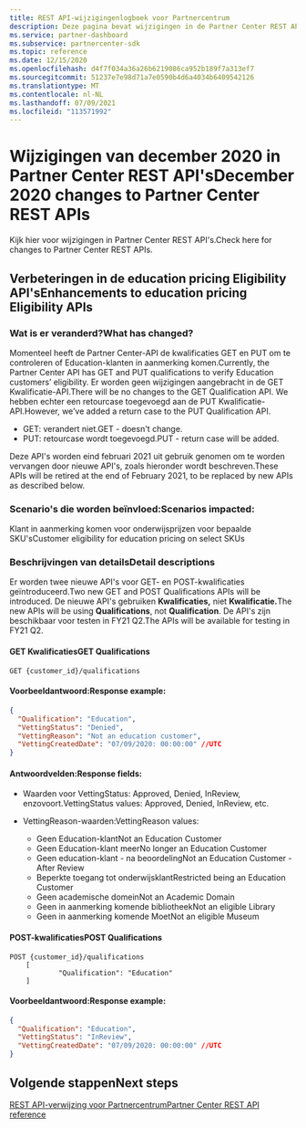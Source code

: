 ```yaml
---
title: REST API-wijzigingenlogboek voor Partnercentrum
description: Deze pagina bevat wijzigingen in de Partner Center REST API's
ms.service: partner-dashboard
ms.subservice: partnercenter-sdk
ms.topic: reference
ms.date: 12/15/2020
ms.openlocfilehash: d4f7f034a36a26b6219086ca952b189f7a313ef7
ms.sourcegitcommit: 51237e7e98d71a7e0590b4d6a4034b6409542126
ms.translationtype: MT
ms.contentlocale: nl-NL
ms.lasthandoff: 07/09/2021
ms.locfileid: "113571992"
---
```

# <a name="december-2020-changes-to-partner-center-rest-apis"></a><span data-ttu-id="572e0-103">Wijzigingen van december 2020 in Partner Center REST API's</span><span class="sxs-lookup"><span data-stu-id="572e0-103">December 2020 changes to Partner Center REST APIs</span></span>

<span data-ttu-id="572e0-104">Kijk hier voor wijzigingen in Partner Center REST API's.</span><span class="sxs-lookup"><span data-stu-id="572e0-104">Check here for changes to Partner Center REST APIs.</span></span>

## <a name="enhancements-to-education-pricing-eligibility-apis"></a><span data-ttu-id="572e0-105">Verbeteringen in de education pricing Eligibility API's</span><span class="sxs-lookup"><span data-stu-id="572e0-105">Enhancements to education pricing Eligibility APIs</span></span>



### <a name="what-has-changed"></a><span data-ttu-id="572e0-106">Wat is er veranderd?</span><span class="sxs-lookup"><span data-stu-id="572e0-106">What has changed?</span></span>

<span data-ttu-id="572e0-107">Momenteel heeft de Partner Center-API de kwalificaties GET en PUT om te controleren of Education-klanten in aanmerking komen.</span><span class="sxs-lookup"><span data-stu-id="572e0-107">Currently, the Partner Center API has GET and PUT qualifications to verify Education customers’ eligibility.</span></span> <span data-ttu-id="572e0-108">Er worden geen wijzigingen aangebracht in de GET Kwalificatie-API.</span><span class="sxs-lookup"><span data-stu-id="572e0-108">There will be no changes to the GET Qualification API.</span></span> <span data-ttu-id="572e0-109">We hebben echter een retourcase toegevoegd aan de PUT Kwalificatie-API.</span><span class="sxs-lookup"><span data-stu-id="572e0-109">However, we’ve added a return case to the PUT Qualification API.</span></span>

- <span data-ttu-id="572e0-110">GET: verandert niet.</span><span class="sxs-lookup"><span data-stu-id="572e0-110">GET - doesn't change.</span></span>
- <span data-ttu-id="572e0-111">PUT: retourcase wordt toegevoegd.</span><span class="sxs-lookup"><span data-stu-id="572e0-111">PUT - return case will be added.</span></span>

<span data-ttu-id="572e0-112">Deze API's worden eind februari 2021 uit gebruik genomen om te worden vervangen door nieuwe API's, zoals hieronder wordt beschreven.</span><span class="sxs-lookup"><span data-stu-id="572e0-112">These APIs will be retired at the end of February 2021, to be replaced by new APIs as described below.</span></span>

### <a name="scenarios-impacted"></a><span data-ttu-id="572e0-113">Scenario's die worden beïnvloed:</span><span class="sxs-lookup"><span data-stu-id="572e0-113">Scenarios impacted:</span></span>

<span data-ttu-id="572e0-114">Klant in aanmerking komen voor onderwijsprijzen voor bepaalde SKU's</span><span class="sxs-lookup"><span data-stu-id="572e0-114">Customer eligibility for education pricing on select SKUs</span></span>

### <a name="detail-descriptions"></a><span data-ttu-id="572e0-115">Beschrijvingen van details</span><span class="sxs-lookup"><span data-stu-id="572e0-115">Detail descriptions</span></span>

<span data-ttu-id="572e0-116">Er worden twee nieuwe API's voor GET- en POST-kwalificaties geïntroduceerd.</span><span class="sxs-lookup"><span data-stu-id="572e0-116">Two new GET and POST Qualifications APIs will be introduced.</span></span> <span data-ttu-id="572e0-117">De nieuwe API's gebruiken **Kwalificaties,** niet **Kwalificatie.**</span><span class="sxs-lookup"><span data-stu-id="572e0-117">The new APIs will be using **Qualifications**, not **Qualification**.</span></span> <span data-ttu-id="572e0-118">De API's zijn beschikbaar voor testen in FY21 Q2.</span><span class="sxs-lookup"><span data-stu-id="572e0-118">The APIs will be available for testing in FY21 Q2.</span></span>

#### <a name="get-qualifications"></a><span data-ttu-id="572e0-119">GET Kwalificaties</span><span class="sxs-lookup"><span data-stu-id="572e0-119">GET Qualifications</span></span>

```http
GET {customer_id}/qualifications
```

#### <a name="response-example"></a><span data-ttu-id="572e0-120">Voorbeeldantwoord:</span><span class="sxs-lookup"><span data-stu-id="572e0-120">Response example:</span></span>

```json
{
  "Qualification": "Education",
  "VettingStatus": "Denied",
  "VettingReason": "Not an education customer",
  "VettingCreatedDate": "07/09/2020: 00:00:00" //UTC
}
```

#### <a name="response-fields"></a><span data-ttu-id="572e0-121">Antwoordvelden:</span><span class="sxs-lookup"><span data-stu-id="572e0-121">Response fields:</span></span> 

- <span data-ttu-id="572e0-122">Waarden voor VettingStatus: Approved, Denied, InReview, enzovoort.</span><span class="sxs-lookup"><span data-stu-id="572e0-122">VettingStatus values: Approved, Denied, InReview, etc.</span></span>

- <span data-ttu-id="572e0-123">VettingReason-waarden:</span><span class="sxs-lookup"><span data-stu-id="572e0-123">VettingReason values:</span></span>
   - <span data-ttu-id="572e0-124">Geen Education-klant</span><span class="sxs-lookup"><span data-stu-id="572e0-124">Not an Education Customer</span></span>
   - <span data-ttu-id="572e0-125">Geen Education-klant meer</span><span class="sxs-lookup"><span data-stu-id="572e0-125">No longer an Education Customer</span></span>
   - <span data-ttu-id="572e0-126">Geen education-klant - na beoordeling</span><span class="sxs-lookup"><span data-stu-id="572e0-126">Not an Education Customer - After Review</span></span>
   - <span data-ttu-id="572e0-127">Beperkte toegang tot onderwijsklant</span><span class="sxs-lookup"><span data-stu-id="572e0-127">Restricted being an Education Customer</span></span>
   - <span data-ttu-id="572e0-128">Geen academische domein</span><span class="sxs-lookup"><span data-stu-id="572e0-128">Not an Academic Domain</span></span>
   - <span data-ttu-id="572e0-129">Geen in aanmerking komende bibliotheek</span><span class="sxs-lookup"><span data-stu-id="572e0-129">Not an eligible Library</span></span>
   - <span data-ttu-id="572e0-130">Geen in aanmerking komende Moet</span><span class="sxs-lookup"><span data-stu-id="572e0-130">Not an eligible Museum</span></span>
 
#### <a name="post-qualifications"></a><span data-ttu-id="572e0-131">POST-kwalificaties</span><span class="sxs-lookup"><span data-stu-id="572e0-131">POST Qualifications</span></span>

```http
POST {customer_id}/qualifications
    [
            "Qualification": "Education"
    ]
```

#### <a name="response-example"></a><span data-ttu-id="572e0-132">Voorbeeldantwoord:</span><span class="sxs-lookup"><span data-stu-id="572e0-132">Response example:</span></span>

```JSON
{
  "Qualification": "Education",
  "VettingStatus": "InReview",
  "VettingCreatedDate": "07/09/2020: 00:00:00" //UTC
}
```

## <a name="next-steps"></a><span data-ttu-id="572e0-133">Volgende stappen</span><span class="sxs-lookup"><span data-stu-id="572e0-133">Next steps</span></span>

[<span data-ttu-id="572e0-134">REST API-verwijzing voor Partnercentrum</span><span class="sxs-lookup"><span data-stu-id="572e0-134">Partner Center REST API reference</span></span>](partner-center-rest-api-reference.md)
